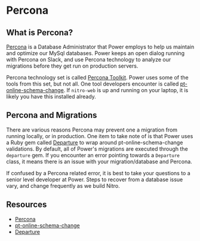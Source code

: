 # Percona

## What is Percona?

[Percona](https://www.percona.com/) is a Database Administrator that Power employs to help us maintain and optimize our MySql databases. Power keeps an open dialog running with Percona on Slack, and use Percona technology to analyze our migrations before they get run on production servers.

Percona technology set is called [Percona Toolkit](https://www.percona.com/doc/percona-toolkit/LATEST/index.html). Power uses some of the tools from this set, but not all. One tool developers encounter is called [pt-online-schema-change](https://www.percona.com/doc/percona-toolkit/LATEST/pt-online-schema-change.html). If `nitro-web` is up and running on your laptop, it is likely you have this installed already.

## Percona and Migrations

There are various reasons Percona may prevent one a migration from running locally, or in production. One item to take note of is that Power uses a Ruby gem called [Departure](https://github.com/departurerb/departure) to wrap around pt-online-schema-change validations. By default, all of Power's migrations are executed through the `departure` gem. If you encounter an error pointing towards a `Departure` class, it means there is an issue with your migration/database and Percona.

If confused by a Percona related error, it is best to take your questions to a senior level developer at Power. Steps to recover from a database issue vary, and change frequently as we build Nitro.

## Resources

- [Percona](https://www.percona.com/)
- [pt-online-schema-change](https://www.percona.com/doc/percona-toolkit/LATEST/pt-online-schema-change.html)
- [Departure](https://github.com/departurerb/departure)
